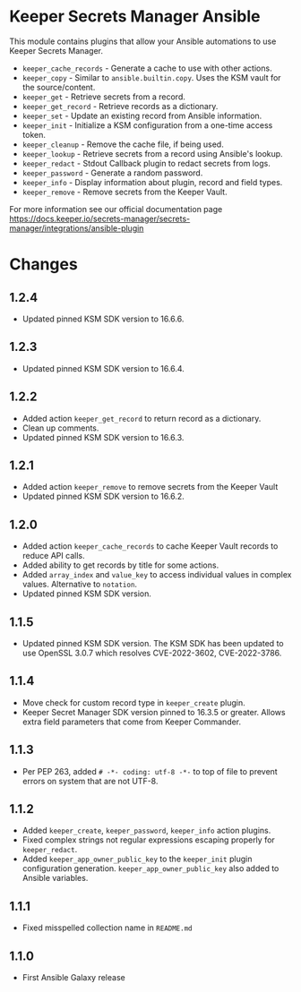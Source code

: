 # Keeper Secrets Manager Ansible

This module contains plugins that allow your Ansible automations to use Keeper Secrets Manager. 

* `keeper_cache_records` - Generate a cache to use with other actions.
* `keeper_copy` - Similar to `ansible.builtin.copy`. Uses the KSM vault for the source/content.
* `keeper_get` - Retrieve secrets from a record.
* `keeper_get_record` - Retrieve records as a dictionary.
* `keeper_set` - Update an existing record from Ansible information.
* `keeper_init` - Initialize a KSM configuration from a one-time access token.
* `keeper_cleanup` - Remove the cache file, if being used.
* `keeper_lookup` - Retrieve secrets from a record using Ansible's lookup.
* `keeper_redact` - Stdout Callback plugin to redact secrets from logs.
* `keeper_password` - Generate a random password.
* `keeper_info` - Display information about plugin, record and field types.
* `keeper_remove` - Remove secrets from the Keeper Vault.

For more information see our official documentation page https://docs.keeper.io/secrets-manager/secrets-manager/integrations/ansible-plugin

# Changes

## 1.2.4
* Updated pinned KSM SDK version to 16.6.6.

## 1.2.3
* Updated pinned KSM SDK version to 16.6.4.

## 1.2.2
* Added action `keeper_get_record` to return record as a dictionary.
* Clean up comments.
* Updated pinned KSM SDK version to 16.6.3.

## 1.2.1
* Added action `keeper_remove` to remove secrets from the Keeper Vault
* Updated pinned KSM SDK version to 16.6.2.

## 1.2.0

* Added action `keeper_cache_records` to cache Keeper Vault records to reduce API calls.
* Added ability to get records by title for some actions.
* Added `array_index` and `value_key` to access individual values in complex values. Alternative to `notation`.
* Updated pinned KSM SDK version.

## 1.1.5

* Updated pinned KSM SDK version. The KSM SDK has been updated to use OpenSSL 3.0.7 which resolves CVE-2022-3602, CVE-2022-3786.

## 1.1.4

* Move check for custom record type in `keeper_create` plugin.
* Keeper Secret Manager SDK version pinned to 16.3.5 or greater. Allows extra field parameters
that come from Keeper Commander.

## 1.1.3

* Per PEP 263, added `# -*- coding: utf-8 -*-` to top of file to prevent errors on system that are not UTF-8.

## 1.1.2

* Added `keeper_create`, `keeper_password`, `keeper_info` action plugins.
* Fixed complex strings not regular expressions escaping properly for 
`keeper_redact`. 
* Added `keeper_app_owner_public_key` to the `keeper_init` plugin configuration
generation. `keeper_app_owner_public_key` also added to Ansible variables.

## 1.1.1
* Fixed misspelled collection name in `README.md`

## 1.1.0
* First Ansible Galaxy release
